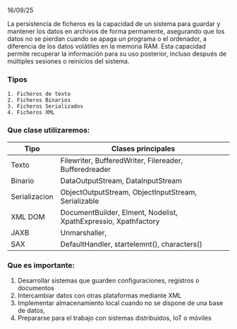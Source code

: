16/09/25

La persistencia de ficheros es la capacidad de un sistema para guardar y mantener los datos en archivos de forma permanente, asegurando que los datos no se pierdan cuando se apaga un programa o el ordenador, a diferencia de los datos volátiles en la memoria RAM. Esta capacidad permite recuperar la información para su uso posterior, incluso después de múltiples sesiones o reinicios del sistema.

### Tipos

	1. Ficheros de texto
	2. Ficheros Binarios
	3. Ficheros Serializados
	4. Ficheros XML

### Que clase utilizaremos:

| Tipo          | Clases principales                                              |
| ------------- | --------------------------------------------------------------- |
| Texto         | Filewriter, BufferedWriter, Filereader, Bufferedreader          |
| Binario       | DataOutputStream,  DataInputStream                              |
| Serializacion | ObjectOutputStream, ObjectInputStream, Serializable             |
| XML DOM       | DocumentBuilder, Elment, Nodelist, XpathExpressio, Xpathfactory |
| JAXB          | Unmarshaller,                                                   |
| SAX           | DefaultHandler, startelemnt(), characters()                     |

### Que es importante:

1.  Desarrollar sistemas que guarden configuraciones, registros o documentos
2. Intercambiar datos con otras plataformas mediante XML
3. Implementar almacenamiento local cuando no se dispone de una base de datos,
4. Prepararse para el trabajo con sistemas distribuidos, IoT o móviles

